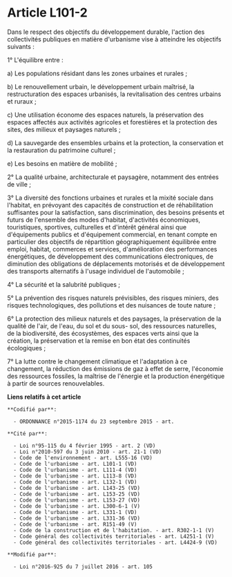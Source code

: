 # Article L101-2

Dans le respect des objectifs du développement durable, l'action des collectivités publiques en matière d'urbanisme vise à
atteindre les objectifs suivants : 

1° L'équilibre entre : 

a) Les populations résidant dans les zones urbaines et rurales ; 

b) Le renouvellement urbain, le développement urbain maîtrisé, la restructuration des espaces urbanisés, la revitalisation
des centres urbains et ruraux ; 

c) Une utilisation économe des espaces naturels, la préservation des espaces affectés aux activités agricoles et forestières
et la protection des sites, des milieux et paysages naturels ; 

d) La sauvegarde des ensembles urbains et   la protection, la conservation et la restauration du patrimoine culturel ; 

e) Les besoins en matière de mobilité ; 

2° La qualité urbaine, architecturale et paysagère, notamment des entrées de ville ; 

3° La diversité des fonctions urbaines et rurales et la mixité sociale dans l'habitat, en prévoyant des capacités de
construction et de réhabilitation suffisantes pour la satisfaction, sans discrimination, des besoins présents et futurs de
l'ensemble des modes d'habitat, d'activités économiques, touristiques, sportives, culturelles et d'intérêt général ainsi que
d'équipements publics et d'équipement commercial, en tenant compte en particulier des objectifs de répartition
géographiquement équilibrée entre emploi, habitat, commerces et services, d'amélioration des performances énergétiques, de
développement des communications électroniques, de diminution des obligations de déplacements motorisés et de développement
des transports alternatifs à l'usage individuel de l'automobile ; 

4° La sécurité et la salubrité publiques ; 

5° La prévention des risques naturels prévisibles, des risques miniers, des risques technologiques, des pollutions et des
nuisances de toute nature ; 

6° La protection des milieux naturels et des paysages, la préservation de la qualité de l'air, de l'eau, du sol et du sous-
sol, des ressources naturelles, de la biodiversité, des écosystèmes, des espaces verts ainsi que la création, la préservation
et la remise en bon état des continuités écologiques ; 

7° La lutte contre le changement climatique et l'adaptation à ce changement, la réduction des émissions de gaz à effet de
serre, l'économie des ressources fossiles, la maîtrise de l'énergie et la production énergétique à partir de sources
renouvelables.

**Liens relatifs à cet article**

	**Codifié par**:

	  - ORDONNANCE n°2015-1174 du 23 septembre 2015 - art.

	**Cité par**:

	  - Loi n°95-115 du 4 février 1995 - art. 2 (VD)
	  - Loi n°2010-597 du 3 juin 2010 - art. 21-1 (VD)
	  - Code de l'environnement - art. L555-16 (VD)
	  - Code de l'urbanisme - art. L101-1 (VD)
	  - Code de l'urbanisme - art. L111-4 (VD)
	  - Code de l'urbanisme - art. L113-8 (VD)
	  - Code de l'urbanisme - art. L132-1 (VD)
	  - Code de l'urbanisme - art. L143-25 (VD)
	  - Code de l'urbanisme - art. L153-25 (VD)
	  - Code de l'urbanisme - art. L153-27 (VD)
	  - Code de l'urbanisme - art. L300-6-1 (V)
	  - Code de l'urbanisme - art. L331-1 (VD)
	  - Code de l'urbanisme - art. L331-36 (VD)
	  - Code de l'urbanisme - art. R151-49 (V)
	  - Code de la construction et de l'habitation. - art. R302-1-1 (V)
	  - Code général des collectivités territoriales - art. L4251-1 (V)
	  - Code général des collectivités territoriales - art. L4424-9 (VD)

	**Modifié par**:

	  - Loi n°2016-925 du 7 juillet 2016 - art. 105
